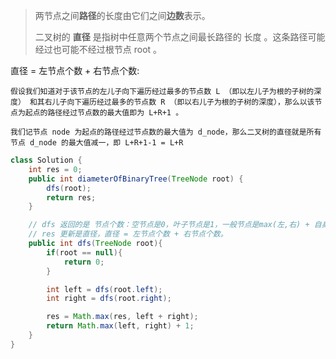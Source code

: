 > 两节点之间**路径**的长度由它们之间**边数**表示。
> 
> 二叉树的 **直径** 是指树中任意两个节点之间最长路径的 长度 。这条路径可能经过也可能不经过根节点 root 。


直径 = 左节点个数 + 右节点个数:

    假设我们知道对于该节点的左儿子向下遍历经过最多的节点数 L （即以左儿子为根的子树的深度） 和其右儿子向下遍历经过最多的节点数 R （即以右儿子为根的子树的深度），那么以该节点为起点的路径经过节点数的最大值即为 L+R+1 。

    我们记节点 node 为起点的路径经过节点数的最大值为 d_node，那么二叉树的直径就是所有节点 d_node 的最大值减一，即 L+R+1-1 = L+R

```java
class Solution {
    int res = 0;
    public int diameterOfBinaryTree(TreeNode root) {
        dfs(root);
        return res;
    }

    // dfs 返回的是 节点个数：空节点是0，叶子节点是1，一般节点是max(左,右) + 自身1.
    // res 更新是直径，直径 = 左节点个数 + 右节点个数。
    public int dfs(TreeNode root){
        if(root == null){
            return 0;
        }

        int left = dfs(root.left);
        int right = dfs(root.right);

        res = Math.max(res, left + right);
        return Math.max(left, right) + 1;
    }
}
```

